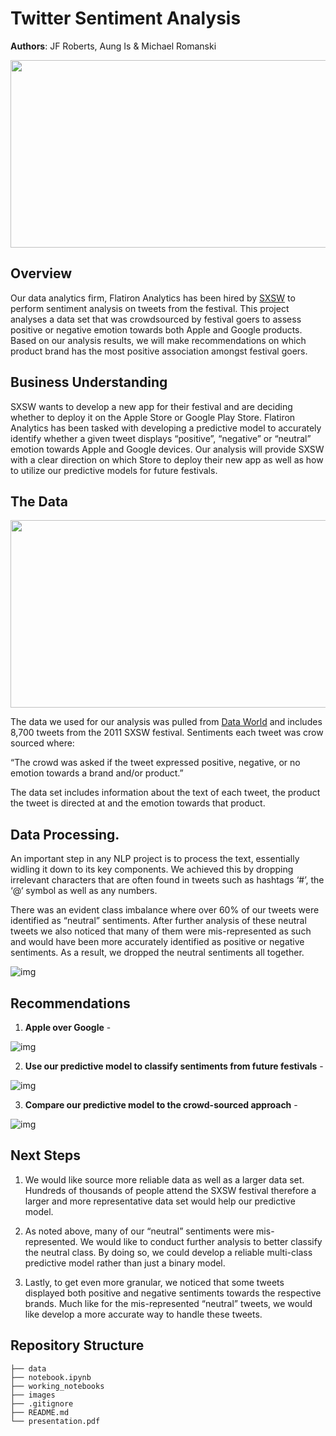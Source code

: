 # Twitter Sentiment Analysis

**Authors**: JF Roberts, Aung Is & Michael Romanski

<p align="center">
  <img width="800" height="300" src="images/Holywood.jpeg">
</p>

## Overview

Our data analytics firm, Flatiron Analytics has been hired by [SXSW](https://www.sxsw.com/) to perform sentiment analysis on tweets from the festival. This project analyses a data set that was crowdsourced by festival goers to assess positive or negative emotion towards both Apple and Google products. Based on our analysis results, we will make recommendations on which product brand has the most positive association amongst festival goers.

## Business Understanding

SXSW wants to develop a new app for their festival and are deciding whether to deploy it on the Apple Store or Google Play Store. Flatiron Analytics has been tasked with developing a predictive model to accurately identify whether a given tweet displays “positive”, “negative” or “neutral” emotion towards Apple and Google devices. Our analysis will provide SXSW with a clear direction on which Store to deploy their new app as well as how to utilize our predictive models for future festivals.
 

## The Data

<p align="center">
  <img width="800" height="300" src="images/d90etr2uv2t9idnbcshcl9eh3p-e60d36ec5ba6ce6543b246ef0041c504.png">
</p>

The data we used for our analysis was pulled from [Data World](https://data.world/crowdflower/brands-and-product-emotions) and includes 8,700 tweets from the 2011 SXSW festival. Sentiments each tweet was crow sourced where:

“The crowd was asked if the tweet expressed positive, negative, or no emotion towards a brand and/or product.”

The data set includes information about the text of each tweet, the product the tweet is directed at and the emotion towards that product.


## Data Processing.

An important step in any NLP project is to process the text, essentially widling it down to its key components. We achieved this by dropping irrelevant characters that are often found in tweets such as hashtags ‘#’, the ‘@‘ symbol as well as any numbers. 

There was an evident class imbalance where over 60% of our tweets were identified as “neutral” sentiments. After further analysis of these neutral tweets we also noticed that many of them were mis-represented as such and would have been more accurately identified as positive or negative sentiments. As a result, we dropped the neutral sentiments all together.


![img](images/pr_table.png)

## Recommendations 

1. **Apple over Google** - 

![img](images/)

2. **Use our predictive model to classify sentiments from future festivals** - 

![img](images/)

3. **Compare our predictive model to the crowd-sourced approach** - 

![img]()

## Next Steps

1. We would like source more reliable data as well as a larger data set. Hundreds of thousands of people attend the SXSW festival therefore a larger and more representative data set would help our predictive model.

2. As noted above, many of our “neutral” sentiments were mis-represented. We would like to conduct further analysis to better classify the neutral class. By doing so, we could develop a reliable multi-class predictive model rather than just a binary model.

3. Lastly, to get even more granular, we noticed that some tweets displayed both positive and negative sentiments towards the respective brands. Much like for the mis-represented “neutral” tweets, we would like develop a more accurate way to handle these tweets.

## Repository Structure

```
├── data
├── notebook.ipynb
├── working_notebooks
├── images
├── .gitignore
├── README.md
└── presentation.pdf
```
